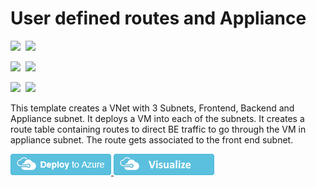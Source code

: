 # User defined routes and Appliance

<IMG SRC="https://azbotstorage.blob.core.windows.net/badges/201-userdefined-routes-appliance/PublicLastTestDate.svg" />&nbsp;
<IMG SRC="https://azbotstorage.blob.core.windows.net/badges/201-userdefined-routes-appliance/PublicDeployment.svg" />&nbsp;

<IMG SRC="https://azbotstorage.blob.core.windows.net/badges/201-userdefined-routes-appliance/FairfaxLastTestDate.svg" />&nbsp;
<IMG SRC="https://azbotstorage.blob.core.windows.net/badges/201-userdefined-routes-appliance/FairfaxDeployment.svg" />&nbsp;

<IMG SRC="https://azbotstorage.blob.core.windows.net/badges/201-userdefined-routes-appliance/BestPracticeResult.svg" />&nbsp;
<IMG SRC="https://azbotstorage.blob.core.windows.net/badges/201-userdefined-routes-appliance/CredScanResult.svg" />&nbsp;

This template creates a VNet with 3 Subnets, Frontend, Backend and Appliance subnet. It deploys a VM into each of the subnets. It creates a route table containing routes to direct BE traffic to go through the VM in appliance subnet. The route gets associated to the front end subnet. 

<a href="https://portal.azure.com/#create/Microsoft.Template/uri/https%3A%2F%2Fraw.githubusercontent.com%2FAzure%2Fazure-quickstart-templates%2Fmaster%2F201-userdefined-routes-appliance%2Fazuredeploy.json" target="_blank">
    <img src="https://raw.githubusercontent.com/Azure/azure-quickstart-templates/master/1-CONTRIBUTION-GUIDE/images/deploytoazure.png"/>
</a>
<a href="http://armviz.io/#/?load=https%3A%2F%2Fraw.githubusercontent.com%2FAzure%2Fazure-quickstart-templates%2Fmaster%2F201-userdefined-routes-appliance%2Fazuredeploy.json" target="_blank">
    <img src="https://raw.githubusercontent.com/Azure/azure-quickstart-templates/master/1-CONTRIBUTION-GUIDE/images/visualizebutton.png"/>
</a>
